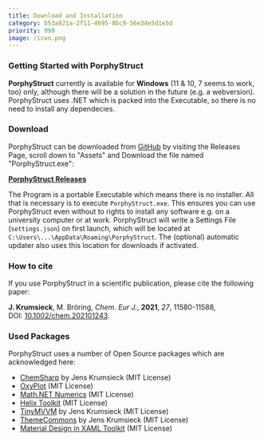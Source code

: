 ```yaml
---
title: Download and Installation
category: b53a821a-2f11-4695-8bc9-56e34e5d1e5d
priority: 999
image: /icon.png
---
```

### Getting Started with PorphyStruct

**PorphyStruct** currently is available for **Windows** (11 & 10, 7 seems to work, too) only, although there will be a solution in the future (e.g. a webversion). PorphyStruct uses .NET which is packed into the Executable, so there is no need to install any dependecies.

### Download

PorphyStruct can be downloaded from [GitHub](https://github.com/JensKrumsieck/PorphyStruct) by visiting the Releases Page, scroll down to "Assets" and Download the file named "PorphyStruct.exe":

**[PorphyStruct Releases](https://github.com/JensKrumsieck/PorphyStruct/releases)**

The Program is a portable Executable which means there is no installer. All that is necessary is to execute `PorphyStruct.exe`. This ensures you can use PorphyStruct even without to rights to install any software e.g. on a university computer or at work. PorphyStruct will write a Settings File (`settings.json`) on first launch, which will be located at `C:\Users\...\AppData\Roaming\PorphyStruct`. The (optional) automatic updater also uses this location for downloads if activated.

### How to cite

If you  use PorphyStruct in a scientific publication, please cite the following paper:

<!--StartFragment-->

**J. Krumsieck**, M. Bröring, *Chem. Eur J.*, **2021**, *27*, 11580-11588, DOI: [10.1002/chem.202101243](https://doi.org/10.1002/chem.202101243).

<!--EndFragment-->

### Used Packages

PorphyStruct uses a number of Open Source packages which are acknowledged here:

<!--StartFragment-->

* [ChemSharp](https://github.com/JensKrumsieck/ChemSharp) by Jens Krumsieck (MIT License)
* [OxyPlot](https://github.com/oxyplot/oxyplot) (MIT License)
* [Math.NET Numerics](https://github.com/mathnet/mathnet-numerics) (MIT License)
* [Helix Toolkit](https://github.com/helix-toolkit/helix-toolkit) (MIT License)
* [TinyMVVM](http://github.com/JensKrumsieck/TinyMVVM) by Jens Krumsieck (MIT License)
* [ThemeCommons](http://github.com/JensKrumsieck/ThemeCommons) by Jens Krumsieck (MIT License)
* [Material Design in XAML Toolkit](https://github.com/MaterialDesignInXAML/MaterialDesignInXamlToolkit) (MIT License)

<!--EndFragment-->